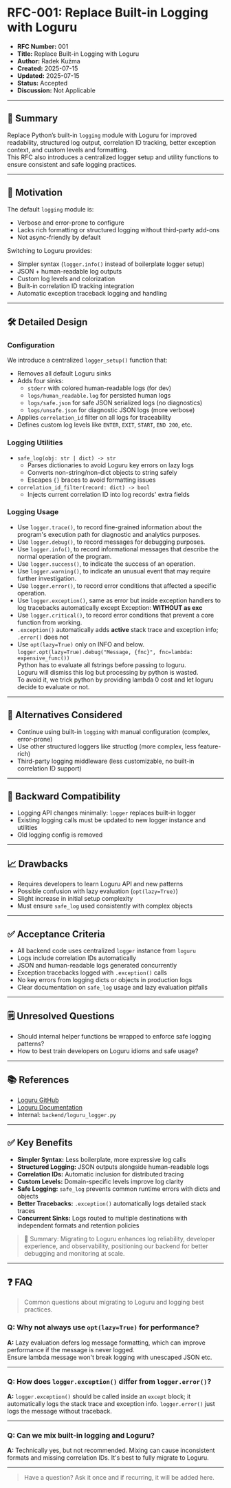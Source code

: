 # RFC-001: Replace Built-in Logging with Loguru

- **RFC Number:** 001  
- **Title:** Replace Built-in Logging with Loguru  
- **Author:** Radek Kuźma  
- **Created:** 2025-07-15  
- **Updated:** 2025-07-15  
- **Status:** Accepted  
- **Discussion:** Not Applicable

---

## 🎯 Summary

Replace Python’s built-in `logging` module with Loguru for improved readability, structured log output, correlation ID tracking, better exception context, and custom levels and formatting. <br>
This RFC also introduces a centralized logger setup and utility functions to ensure consistent and safe logging practices.

---

## 🧩 Motivation

The default `logging` module is:

- Verbose and error-prone to configure
- Lacks rich formatting or structured logging without third-party add-ons
- Not async-friendly by default

Switching to Loguru provides:

- Simpler syntax (`logger.info()` instead of boilerplate logger setup)
- JSON + human-readable log outputs
- Custom log levels and colorization
- Built-in correlation ID tracking integration
- Automatic exception traceback logging and handling

---

## 🛠️ Detailed Design

### Configuration

We introduce a centralized `logger_setup()` function that:

- Removes all default Loguru sinks  
- Adds four sinks:  
  - `stderr` with colored human-readable logs (for dev)  
  - `logs/human_readable.log` for persisted human logs  
  - `logs/safe.json` for safe JSON serialized logs (no diagnostics)  
  - `logs/unsafe.json` for diagnostic JSON logs (more verbose)  
- Applies `correlation_id` filter on all logs for traceability  
- Defines custom log levels like `ENTER`, `EXIT`, `START`, `END 200`, etc.  

### Logging Utilities

- `safe_log(obj: str | dict) -> str`  
  - Parses dictionaries to avoid Loguru key errors on lazy logs  
  - Converts non-string/non-dict objects to string safely  
  - Escapes `{}` braces to avoid formatting issues  
- `correlation_id_filter(record: dict) -> bool`  
  - Injects current correlation ID into log records' extra fields  

### Logging Usage

- Use `logger.trace()`, to record fine-grained information about the program's execution path for diagnostic and analytics purposes. 
- Use `logger.debug()`, to record messages for debugging purposes. 
- Use `logger.info()`, to record informational messages that describe the normal operation of the program.
- Use `logger.success()`, to indicate the success of an operation.
- Use `logger.warning()`, to indicate an unusual event that may require further investigation.
- Use `logger.error()`, to record error conditions that affected a specific operation.
- Use `logger.exception()`, same as error but inside exception handlers to log tracebacks automatically  except Exception: **WITHOUT as exc** 
- Use `logger.critical()`, to record error conditions that prevent a core function from working.
- `.exception()` automatically adds **active** stack trace and exception info; `.error()` does not  
- Use `opt(lazy=True)` only on INFO and below. `logger.opt(lazy=True).debug("Message, {fnc}", fnc=lambda: expensive_func())`<br>
Python has to evaluate all fstrings before passing to loguru. <br>
Loguru will dismiss this log but processing by python is wasted.<br>
To avoid it, we trick python by providing lambda 0 cost and let loguru decide to evaluate or not.

---

## 🔁 Alternatives Considered

- Continue using built-in `logging` with manual configuration (complex, error-prone)  
- Use other structured loggers like structlog (more complex, less feature-rich)  
- Third-party logging middleware (less customizable, no built-in correlation ID support)  

---

## 🔄 Backward Compatibility

- Logging API changes minimally: `logger` replaces built-in logger  
- Existing logging calls must be updated to new logger instance and utilities  
- Old logging config is removed  

---

## 📈 Drawbacks

- Requires developers to learn Loguru API and new patterns  
- Possible confusion with lazy evaluation (`opt(lazy=True)`)  
- Slight increase in initial setup complexity  
- Must ensure `safe_log` used consistently with complex objects  

---

## ✅ Acceptance Criteria

- All backend code uses centralized `logger` instance from `loguru`  
- Logs include correlation IDs automatically  
- JSON and human-readable logs generated concurrently  
- Exception tracebacks logged with `.exception()` calls  
- No key errors from logging dicts or objects in production logs  
- Clear documentation on `safe_log` usage and lazy evaluation pitfalls  

---

## 🗒️ Unresolved Questions

- Should internal helper functions be wrapped to enforce safe logging patterns?  
- How to best train developers on Loguru idioms and safe usage?  

---

## 📚 References

- [Loguru GitHub](https://github.com/Delgan/loguru)  
- [Loguru Documentation](https://loguru.readthedocs.io/en/stable/)  
- Internal: `backend/loguru_logger.py`  

---

## ✅ Key Benefits

- **Simpler Syntax:** Less boilerplate, more expressive log calls  
- **Structured Logging:** JSON outputs alongside human-readable logs  
- **Correlation IDs:** Automatic inclusion for distributed tracing  
- **Custom Levels:** Domain-specific levels improve log clarity  
- **Safe Logging:** `safe_log` prevents common runtime errors with dicts and objects  
- **Better Tracebacks:** `.exception()` automatically logs detailed stack traces  
- **Concurrent Sinks:** Logs routed to multiple destinations with independent formats and retention policies  

> 🧠 Summary: Migrating to Loguru enhances log reliability, developer experience, and observability, positioning our backend for better debugging and monitoring at scale.

---

## ❓ FAQ

> Common questions about migrating to Loguru and logging best practices.

### Q: Why not always use `opt(lazy=True)` for performance?

**A:** Lazy evaluation defers log message formatting, which can improve performance if the message is never logged. <br>
Ensure lambda message won't break logging with unescaped JSON etc.

---

### Q: How does `logger.exception()` differ from `logger.error()`?

**A:** `logger.exception()` should be called inside an `except` block; it automatically logs the stack trace and exception info. `logger.error()` just logs the message without traceback.

---

### Q: Can we mix built-in logging and Loguru?

**A:** Technically yes, but not recommended. Mixing can cause inconsistent formats and missing correlation IDs. It's best to fully migrate to Loguru.

---

> Have a question? Ask it once and if recurring, it will be added here.

